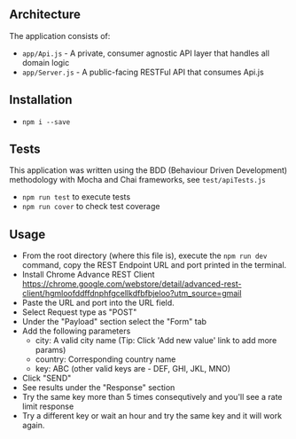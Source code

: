 ## Architecture

The application consists of:
* `app/Api.js` - A private, consumer agnostic API layer that handles all domain logic
* `app/Server.js` - A public-facing RESTFul API that consumes Api.js

## Installation

* `npm i --save`

## Tests

This application was written using the BDD (Behaviour Driven Development) methodology with Mocha and Chai frameworks, see `test/apiTests.js`

* `npm run test` to execute tests
* `npm run cover` to check test coverage

## Usage

* From the root directory (where this file is), execute the `npm run dev` command, copy the REST Endpoint URL and port printed in the terminal.
* Install Chrome Advance REST Client https://chrome.google.com/webstore/detail/advanced-rest-client/hgmloofddffdnphfgcellkdfbfbjeloo?utm_source=gmail
* Paste the URL and port into the URL field.
* Select Request type as "POST"
* Under the "Payload" section select the "Form" tab
* Add the following parameters
    - city: A valid city name (Tip: Click 'Add new value' link to add more params)
    - country: Corresponding country name
    - key: ABC (other valid keys are - DEF, GHI, JKL, MNO)
* Click "SEND"
* See results under the "Response" section
* Try the same key more than 5 times consequtively and you'll see a rate limit response
* Try a different key or wait an hour and try the same key and it will work again.
